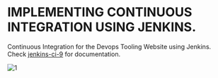 # IMPLEMENTING CONTINUOUS INTEGRATION USING JENKINS.
Continuous Integration for the Devops Tooling Website using Jenkins. Check [jenkins-ci-9](https://github.com/brpo01/jenkinsci-9/blob/master/jenkins-ci-9.md) for documentation.

![1](https://user-images.githubusercontent.com/47898882/128691239-b8c28e84-9497-4776-8023-d9006553db7b.JPG)
